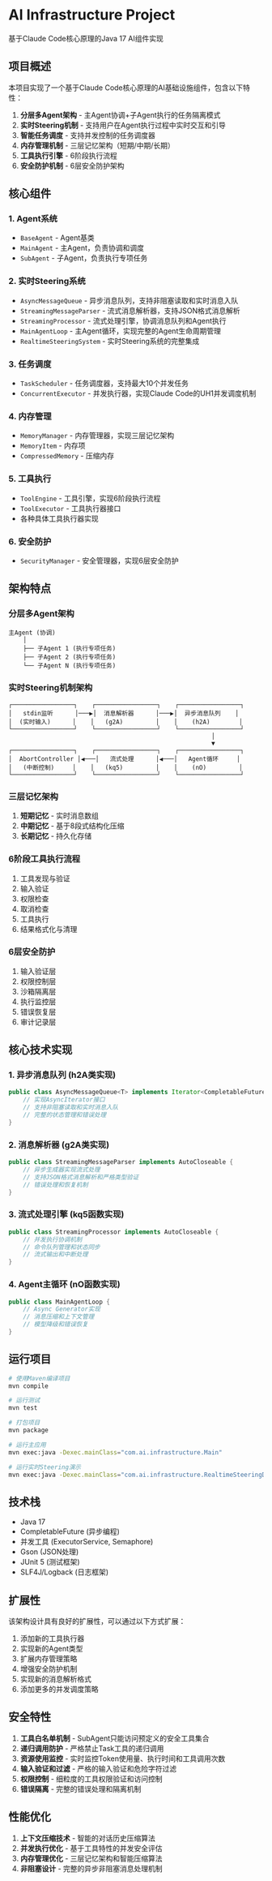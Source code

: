 # AI Infrastructure Project

基于Claude Code核心原理的Java 17 AI组件实现

## 项目概述

本项目实现了一个基于Claude Code核心原理的AI基础设施组件，包含以下特性：

1. **分层多Agent架构** - 主Agent协调+子Agent执行的任务隔离模式
2. **实时Steering机制** - 支持用户在Agent执行过程中实时交互和引导
3. **智能任务调度** - 支持并发控制的任务调度器
4. **内存管理机制** - 三层记忆架构（短期/中期/长期）
5. **工具执行引擎** - 6阶段执行流程
6. **安全防护机制** - 6层安全防护架构

## 核心组件

### 1. Agent系统
- `BaseAgent` - Agent基类
- `MainAgent` - 主Agent，负责协调和调度
- `SubAgent` - 子Agent，负责执行专项任务

### 2. 实时Steering系统
- `AsyncMessageQueue` - 异步消息队列，支持非阻塞读取和实时消息入队
- `StreamingMessageParser` - 流式消息解析器，支持JSON格式消息解析
- `StreamingProcessor` - 流式处理引擎，协调消息队列和Agent执行
- `MainAgentLoop` - 主Agent循环，实现完整的Agent生命周期管理
- `RealtimeSteeringSystem` - 实时Steering系统的完整集成

### 3. 任务调度
- `TaskScheduler` - 任务调度器，支持最大10个并发任务
- `ConcurrentExecutor` - 并发执行器，实现Claude Code的UH1并发调度机制

### 4. 内存管理
- `MemoryManager` - 内存管理器，实现三层记忆架构
- `MemoryItem` - 内存项
- `CompressedMemory` - 压缩内存

### 5. 工具执行
- `ToolEngine` - 工具引擎，实现6阶段执行流程
- `ToolExecutor` - 工具执行器接口
- 各种具体工具执行器实现

### 6. 安全防护
- `SecurityManager` - 安全管理器，实现6层安全防护

## 架构特点

### 分层多Agent架构
```
主Agent (协调)
    │
    ├── 子Agent 1 (执行专项任务)
    ├── 子Agent 2 (执行专项任务)
    └── 子Agent N (执行专项任务)
```

### 实时Steering机制架构
```
┌─────────────────┐    ┌─────────────────┐    ┌─────────────────┐
│   stdin监听      │───▶│  消息解析器      │───▶│  异步消息队列    │
│  (实时输入)      │    │   (g2A)         │    │    (h2A)        │
└─────────────────┘    └─────────────────┘    └─────────────────┘
                                                        │
                                                        ▼
┌─────────────────┐    ┌─────────────────┐    ┌─────────────────┐
│  AbortController │◀───│   流式处理      │◀───│   Agent循环     │
│   (中断控制)     │    │   (kq5)         │    │    (nO)         │
└─────────────────┘    └─────────────────┘    └─────────────────┘
```

### 三层记忆架构
1. **短期记忆** - 实时消息数组
2. **中期记忆** - 基于8段式结构化压缩
3. **长期记忆** - 持久化存储

### 6阶段工具执行流程
1. 工具发现与验证
2. 输入验证
3. 权限检查
4. 取消检查
5. 工具执行
6. 结果格式化与清理

### 6层安全防护
1. 输入验证层
2. 权限控制层
3. 沙箱隔离层
4. 执行监控层
5. 错误恢复层
6. 审计记录层

## 核心技术实现

### 1. 异步消息队列 (h2A类实现)
```java
public class AsyncMessageQueue<T> implements Iterator<CompletableFuture<QueueMessage<T>>> {
    // 实现AsyncIterator接口
    // 支持非阻塞读取和实时消息入队
    // 完整的状态管理和错误处理
}
```

### 2. 消息解析器 (g2A类实现)
```java
public class StreamingMessageParser implements AutoCloseable {
    // 异步生成器实现流式处理
    // 支持JSON格式消息解析和严格类型验证
    // 错误处理和恢复机制
}
```

### 3. 流式处理引擎 (kq5函数实现)
```java
public class StreamingProcessor implements AutoCloseable {
    // 并发执行协调机制
    // 命令队列管理和状态同步
    // 流式输出和中断处理
}
```

### 4. Agent主循环 (nO函数实现)
```java
public class MainAgentLoop {
    // Async Generator实现
    // 消息压缩和上下文管理
    // 模型降级和错误恢复
}
```

## 运行项目

```bash
# 使用Maven编译项目
mvn compile

# 运行测试
mvn test

# 打包项目
mvn package

# 运行主应用
mvn exec:java -Dexec.mainClass="com.ai.infrastructure.Main"

# 运行实时Steering演示
mvn exec:java -Dexec.mainClass="com.ai.infrastructure.RealtimeSteeringDemo"
```

## 技术栈

- Java 17
- CompletableFuture (异步编程)
- 并发工具 (ExecutorService, Semaphore)
- Gson (JSON处理)
- JUnit 5 (测试框架)
- SLF4J/Logback (日志框架)

## 扩展性

该架构设计具有良好的扩展性，可以通过以下方式扩展：

1. 添加新的工具执行器
2. 实现新的Agent类型
3. 扩展内存管理策略
4. 增强安全防护机制
5. 实现新的消息解析格式
6. 添加更多的并发调度策略

## 安全特性

1. **工具白名单机制** - SubAgent只能访问预定义的安全工具集合
2. **递归调用防护** - 严格禁止Task工具的递归调用
3. **资源使用监控** - 实时监控Token使用量、执行时间和工具调用次数
4. **输入验证和过滤** - 严格的输入验证和危险字符过滤
5. **权限控制** - 细粒度的工具权限验证和访问控制
6. **错误隔离** - 完整的错误处理和隔离机制

## 性能优化

1. **上下文压缩技术** - 智能的对话历史压缩算法
2. **并发执行优化** - 基于工具特性的并发安全评估
3. **内存管理优化** - 三层记忆架构和智能压缩算法
4. **非阻塞设计** - 完整的异步非阻塞消息处理机制